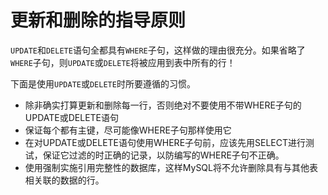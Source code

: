 # 更新和删除的指导原则

`UPDATE`和`DELETE`语句全都具有`WHERE`子句，这样做的理由很充分。如果省略了`WHERE`子句，则`UPDATE`或`DELETE`将被应用到表中所有的行！

下面是使用`UPDATE`或`DELETE`时所要遵循的习惯。

* 除非确实打算更新和删除每一行，否则绝对不要使用不带WHERE子句的UPDATE或DELETE语句
* 保证每个都有主键，尽可能像WHERE子句那样使用它
* 在对UPDATE或DELETE语句使用WHERE子句前，应该先用SELECT进行测试，保证它过滤的时正确的记录，以防编写的WHERE子句不正确。
* 使用强制实施引用完整性的数据库，这样MySQL将不允许删除具有与其他表相关联的数据的行。

